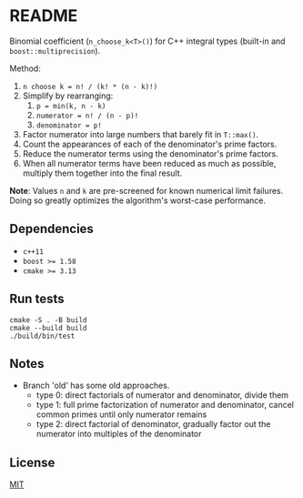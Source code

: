 # README

Binomial coefficient (`n_choose_k<T>()`) for C++ integral types (built-in and `boost::multiprecision`).

Method:
1. `n choose k = n! / (k! * (n - k)!)`
1. Simplify by rearranging:
	1. `p = min(k, n - k)`
	1. `numerator = n! / (n - p)!`
	1. `denominator = p!`
1. Factor numerator into large numbers that barely fit in `T::max()`.
1. Count the appearances of each of the denominator's prime factors.
1. Reduce the numerator terms using the denominator's prime factors.
1. When all numerator terms have been reduced as much as possible, multiply them together into the final result.

**Note**: Values `n` and `k` are pre-screened for known numerical limit failures. Doing so greatly optimizes the algorithm's worst-case performance.


## Dependencies

- `c++11`
- `boost >= 1.58`
- `cmake >= 3.13`


## Run tests

```
cmake -S . -B build
cmake --build build
./build/bin/test
```


## Notes

- Branch 'old' has some old approaches.
	- type 0: direct factorials of numerator and denominator, divide them
	- type 1: full prime factorization of numerator and denominator, cancel common primes until only numerator remains
	- type 2: direct factorial of denominator, gradually factor out the numerator into multiples of the denominator


## License

[MIT](https://opensource.org/licenses/MIT)
